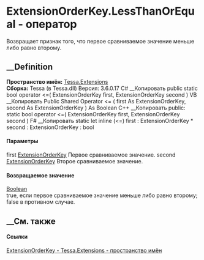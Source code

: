 # ExtensionOrderKey.LessThanOrEqual - оператор
Возвращает признак того, что первое сравниваемое значение меньше либо равно
второму.
##  __Definition
 **Пространство имён:** [Tessa.Extensions](N_Tessa_Extensions.htm)  
 **Сборка:** Tessa (в Tessa.dll) Версия: 3.6.0.17
C# __Копировать
     public static bool operator <=(
    	ExtensionOrderKey first,
    	ExtensionOrderKey second
    )
VB __Копировать
     Public Shared Operator <= ( 
    	first As ExtensionOrderKey,
    	second As ExtensionOrderKey
    ) As Boolean
C++ __Копировать
     public:
    static bool operator <=(
    	ExtensionOrderKey first, 
    	ExtensionOrderKey second
    )
F# __Копировать
     static let inline (<=)
            first : ExtensionOrderKey * 
            second : ExtensionOrderKey  : bool
#### Параметры
first [ExtensionOrderKey](T_Tessa_Extensions_ExtensionOrderKey.htm)
    Первое сравниваемое значение.
second [ExtensionOrderKey](T_Tessa_Extensions_ExtensionOrderKey.htm)
    Второе сравниваемое значение.
#### Возвращаемое значение
[Boolean](https://learn.microsoft.com/dotnet/api/system.boolean)  
true, если первое сравниваемое значение меньше либо равно второму; false в
противном случае.
## __См. также
#### Ссылки
[ExtensionOrderKey - ](T_Tessa_Extensions_ExtensionOrderKey.htm)
[Tessa.Extensions - пространство имён](N_Tessa_Extensions.htm)

